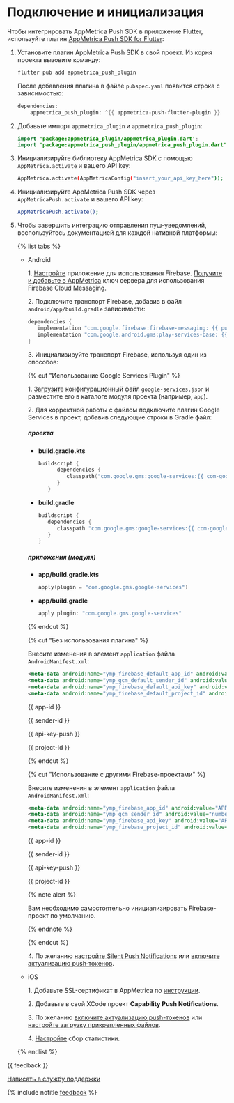# Подключение и инициализация

Чтобы интегрировать AppMetrica Push SDK в приложение Flutter, используйте плагин [AppMetrica Push SDK for Flutter](https://pub.dev/packages/appmetrica_push_plugin):

1. Установите плагин AppMetrica Push SDK в свой проект. Из корня проекта вызовите команду:

   ```bash translate=no
   flutter pub add appmetrica_push_plugin
   ```

   После добавления плагина в файле `pubspec.yaml` появится строка с зависимостью:

   ```java translate=no
   dependencies:
       appmetrica_push_plugin: ^{{ appmetrica-push-flutter-plugin }}
   ```

2. Добавьте импорт `appmetrica_plugin` и `appmetrica_push_plugin`:

   ```java translate=no
   import 'package:appmetrica_plugin/appmetrica_plugin.dart';
   import 'package:appmetrica_push_plugin/appmetrica_push_plugin.dart';
   ```

3. Инициализируйте библиотеку AppMetrica SDK с помощью `AppMetrica.activate` и вашего API key:

   ```bash translate=no
   AppMetrica.activate(AppMetricaConfig("insert_your_api_key_here"));
   ```

4. Инициализируйте AppMetrica Push SDK через `AppMetricaPush.activate` и вашего API key:

   ```bash translate=no
   AppMetricaPush.activate();
   ```

5. Чтобы завершить интеграцию отправления пуш-уведомлений, воспользуйтесь документацией для каждой нативной платформы:

   {% list tabs %}

   - Android

      1\. [Настройте](../../android/push/android-settings.md#firebase) приложение для использования Firebase. [Получите и добавьте в AppMetrica](../../android/push/android-settings.md#firebase-key) ключ сервера для использования Firebase Cloud Messaging.

      2\. Подключите транспорт Firebase, добавив в файл `android/app/build.gradle` зависимости:
            
      ```kotlin translate=no
      dependencies {
         implementation "com.google.firebase:firebase-messaging: {{ push-sdk-android-version-firebase-messaging }}"
         implementation "com.google.android.gms:play-services-base: {{ com-google-android-gms-play-services-base }}"
      }
      ```

      3\. Инициализируйте транспорт Firebase, используя один из способов:

      {% cut "Использование Google Services Plugin" %}

      1\. [Загрузите](https://support.google.com/firebase/answer/7015592) конфигурационный файл `google-services.json` и разместите его в каталоге модуля проекта (например, `app`).

      2\. Для корректной работы с файлом подключите плагин Google Services в проект, добавив следующие строки в Gradle файл:

      ##### проекта

      * **build.gradle.kts**

         ```kotlin translate=no
         buildscript {
               dependencies {
                  classpath("com.google.gms:google-services:{{ com-google-gms-google-services  }}")
               }
            }
         ```

      * **build.gradle**

         ```groovy translate=no
         buildscript {
            dependencies {
               classpath "com.google.gms:google-services:{{ com-google-gms-google-services  }}"
            }
         }
         ```

      ##### приложения (модуля)

      * **app/build.gradle.kts**

         ```kotlin translate=no
         apply(plugin = "com.google.gms.google-services")
         ```

      * **app/build.gradle**

         ```groovy translate=no
         apply plugin: "com.google.gms.google-services"
         ```

      {% endcut %}

      {% cut "Без использования плагина" %}

      Внесите изменения в элемент `application` файла `AndroidManifest.xml`:

      ```xml translate=no
      <meta-data android:name="ymp_firebase_default_app_id" android:value="APP_ID"/>
      <meta-data android:name="ymp_gcm_default_sender_id" android:value="number:SENDER_ID"/>
      <meta-data android:name="ymp_firebase_default_api_key" android:value="API_KEY"/>
      <meta-data android:name="ymp_firebase_default_project_id" android:value="PROJECT_ID"/>
      ```

      {{ app-id }}

      {{ sender-id }}

      {{ api-key-push }}

      {{ project-id }}

      {% endcut %}

      {% cut "Использование с другими Firebase-проектами" %}

      Внесите изменения в элемент `application` файла `AndroidManifest.xml`:

      ```xml translate=no
      <meta-data android:name="ymp_firebase_app_id" android:value="APP_ID"/>
      <meta-data android:name="ymp_gcm_sender_id" android:value="number:SENDER_ID"/>
      <meta-data android:name="ymp_firebase_api_key" android:value="API_KEY"/>
      <meta-data android:name="ymp_firebase_project_id" android:value="PROJECT_ID"/>
      ```

      {{ app-id }}

      {{ sender-id }}

      {{ api-key-push }}

      {{ project-id }}

      {% note alert %}

      Вам необходимо самостоятельно инициализировать Firebase-проект по умолчанию.

      {% endnote %}

      {% endcut %}

      4\. По желанию [настройте Silent Push Notifications](../../android/push/quick-start.md#settings-of-silent-push) или [включите актуализацию push‑токенов](../../android/push/quick-start.md#actualization).


   - iOS

      1\. Добавьте SSL-сертификат в AppMetrica по [инструкции](../../ios/push/ios-settings.md).

      2\. Добавьте в свой XCode проект **Capability Push Notifications**.

      3\. По желанию [включите актуализацию push-токенов](../../ios/push/quick-start.md#actualization) или [настройте загрузку прикрепленных файлов](../../ios/push/quick-start.md#download-file).

      4\. [Настройте](../../ios/push/ios-settings.md) сбор статистики.

   {% endlist %}

{{ feedback }}

<a href="../../../troubleshooting/feedback-new.html">
  <span class="button">Написать в службу поддержки</span>
</a>

{% include notitle [feedback](../../../_includes/feedback-button.md) %}
